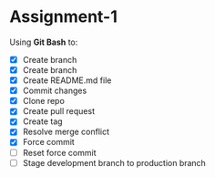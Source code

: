 # Assignment-1

Using **Git Bash** to:
- [x] Create branch
- [x] Create branch
- [x] Create README.md file
- [x] Commit changes
- [x] Clone repo
- [x] Create pull request
- [x] Create tag
- [x] Resolve merge conflict
- [x] Force commit
- [ ] Reset force commit
- [ ] Stage development branch to production branch
